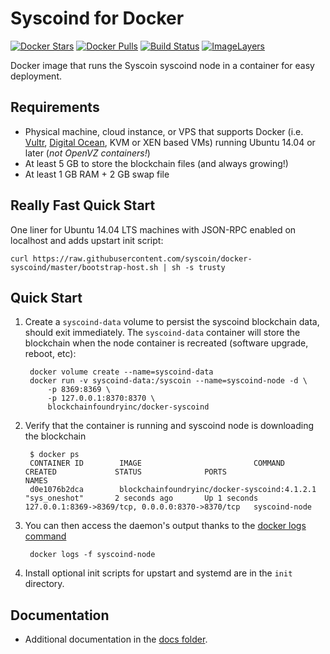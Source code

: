 Syscoind for Docker
===================

[![Docker Stars](https://img.shields.io/docker/stars/willyko/docker-syscoind.svg)](https://hub.docker.com/r/willyko/docker-syscoind/)
[![Docker Pulls](https://img.shields.io/docker/pulls/willyko/docker-syscoind.svg)](https://hub.docker.com/r/willyko/docker-syscoind/)
[![Build Status](https://travis-ci.org/syscoin/docker-syscoind.svg?branch=master)](https://travis-ci.org/syscoin/docker-syscoind/)
[![ImageLayers](https://images.microbadger.com/badges/image/willyk/syscoind.svg)](https://microbadger.com/#/images/willyk/syscoind)

Docker image that runs the Syscoin syscoind node in a container for easy deployment.


Requirements
------------

* Physical machine, cloud instance, or VPS that supports Docker (i.e. [Vultr](http://bit.ly/1HngXg0), [Digital Ocean](http://bit.ly/18AykdD), KVM or XEN based VMs) running Ubuntu 14.04 or later (*not OpenVZ containers!*)
* At least 5 GB to store the blockchain files (and always growing!)
* At least 1 GB RAM + 2 GB swap file


Really Fast Quick Start
-----------------------

One liner for Ubuntu 14.04 LTS machines with JSON-RPC enabled on localhost and adds upstart init script:

    curl https://raw.githubusercontent.com/syscoin/docker-syscoind/master/bootstrap-host.sh | sh -s trusty


Quick Start
-----------

1. Create a `syscoind-data` volume to persist the syscoind blockchain data, should exit immediately.  The `syscoind-data` container will store the blockchain when the node container is recreated (software upgrade, reboot, etc):

        docker volume create --name=syscoind-data
        docker run -v syscoind-data:/syscoin --name=syscoind-node -d \
            -p 8369:8369 \
            -p 127.0.0.1:8370:8370 \
            blockchainfoundryinc/docker-syscoind

2. Verify that the container is running and syscoind node is downloading the blockchain

        $ docker ps
        CONTAINER ID        IMAGE                         COMMAND             CREATED             STATUS              PORTS                                              NAMES
        d0e1076b2dca        blockchainfoundryinc/docker-syscoind:4.1.2.1     "sys_oneshot"       2 seconds ago       Up 1 seconds        127.0.0.1:8369->8369/tcp, 0.0.0.0:8370->8370/tcp   syscoind-node

3. You can then access the daemon's output thanks to the [docker logs command]( https://docs.docker.com/reference/commandline/cli/#logs)

        docker logs -f syscoind-node

4. Install optional init scripts for upstart and systemd are in the `init` directory.


Documentation
-------------

* Additional documentation in the [docs folder](docs).
